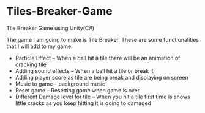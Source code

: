 # Tiles-Breaker-Game

Tile Breaker Game using Unity(C#)

The game I am going to make is Tile Breaker. These are some functionalities that I will add to my game.


* Particle Effect – When a ball hit a tile there will be an animation of cracking tile
* Adding sound effects – When a ball hit a tile or break it
* Adding player score as tile are being break and displaying on screen
* Music to game – background music
* Reset game – Resetting game when game is over
* Different Damage level for tile – When you hit a tile first time is shows little cracks as you keep hitting it is going to damaged
